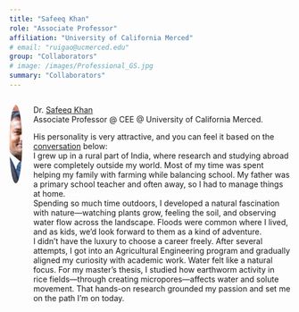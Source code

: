 ```yaml
---
title: "Safeeq Khan"
role: "Associate Professor"
affiliation: "University of California Merced"
# email: "ruigao@ucmerced.edu"
group: "Collaborators"
# image: /images/Professional_GS.jpg
summary: "Collaborators"
---
```


<div style="display: flex; align-items: flex-start; gap: 20px; margin-bottom: 20px;">

  <img src="/images/safeeq-khan.jpg" alt="Safeeq Khan"
       style="width: 140px; height: 140px; object-fit: cover; border-radius: 50%; flex-shrink: 0;">

  <div>
    <p>Dr. <a href="https://ecohydrology.ucmerced.edu/" target="_blank">Safeeq Khan</a><br>Associate Professor @ CEE @ University of California Merced.</p> 
    <p>His personality is very attractive, and you can feel it based on the <a href="https://www.watertalkpodcast.com/episodes/episode-53" target="_blank">conversation</a> below:<br>
    <!-- <p>I kind of took a very unusual path. And this is simply because I grew up in a very rural part of India. I had no idea in terms of a research career, or, going abroad, to be honest with you. So, I was basically helping out my family with a lot of the farming activity day to day kind of, making sure that things are taken care of. My dad was a primary school teacher, so he was pretty much always out, and I was the only one at home. So, I was kind of juggling between my own education and taking care of the family.</p> 
    <p>Doing that, I think I had this natural kind of fascination towards nature. Just seeing plants, seeing soil, seeing water kind of flowing in the landscape and that part of India gets flooded quite frequently. So we saw that the flooding was kind of like an adventure. Every year, you wait for the flooding, to get out in the flood and just have fun. And so, I had that natural curiosity. But I would admit that growing up in India, and many kids who grew up in India during my time in the 80s and 90s, we had no luxury of picking your career. We tried our best, and then we just grabbed the opportunity, whatever came our way.</p> 
    <p>So, I basically got, after trying several years for the engineering, I finally got into the Ag Engineering Program, and then tried to make use of that and kind of align my interest what I was fascinated with, and then make that program actually fit. So water came naturally to me. But I was mostly focused towards the on farm type of work. So, you probably don't know this, but my master's thesis was actually looking at earthworm activity in rice fields and how the dual porosity, or microporosity, that earthworms actually create impacts water and solute transport.</p> -->
    I grew up in a rural part of India, where research and studying abroad were completely outside my world. Most of my time was spent helping my family with farming while balancing school. My father was a primary school teacher and often away, so I had to manage things at home. <br>Spending so much time outdoors, I developed a natural fascination with nature—watching plants grow, feeling the soil, and observing water flow across the landscape. Floods were common where I lived, and as kids, we’d look forward to them as a kind of adventure. <br>I didn’t have the luxury to choose a career freely. After several attempts, I got into an Agricultural Engineering program and gradually aligned my curiosity with academic work. Water felt like a natural focus. For my master’s thesis, I studied how earthworm activity in rice fields—through creating micropores—affects water and solute movement. That hands-on research grounded my passion and set me on the path I’m on today.</p>
  </div>

</div>